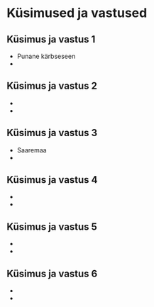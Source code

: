 # Küsimused ja vastused

## Küsimus ja vastus 1
- Punane kärbseseen
-
## Küsimus ja vastus 2
-
-
## Küsimus ja vastus 3
- Saaremaa
-
## Küsimus ja vastus 4
-
-
## Küsimus ja vastus 5
-
-
## Küsimus ja vastus 6
-
-